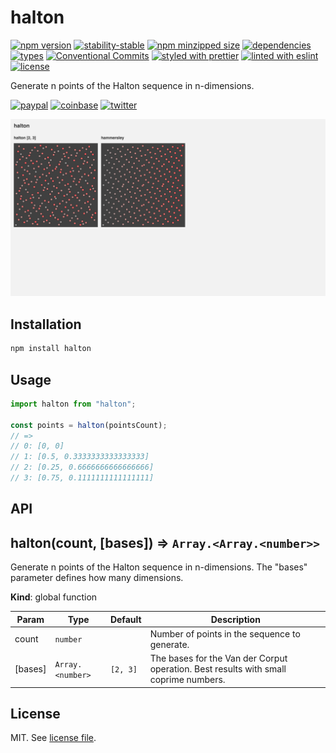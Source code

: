 # halton

[![npm version](https://img.shields.io/npm/v/halton)](https://www.npmjs.com/package/halton)
[![stability-stable](https://img.shields.io/badge/stability-stable-green.svg)](https://www.npmjs.com/package/halton)
[![npm minzipped size](https://img.shields.io/bundlephobia/minzip/halton)](https://bundlephobia.com/package/halton)
[![dependencies](https://img.shields.io/librariesio/release/npm/halton)](https://github.com/dmnsgn/halton/blob/main/package.json)
[![types](https://img.shields.io/npm/types/halton)](https://github.com/microsoft/TypeScript)
[![Conventional Commits](https://img.shields.io/badge/Conventional%20Commits-1.0.0-fa6673.svg)](https://conventionalcommits.org)
[![styled with prettier](https://img.shields.io/badge/styled_with-Prettier-f8bc45.svg?logo=prettier)](https://github.com/prettier/prettier)
[![linted with eslint](https://img.shields.io/badge/linted_with-ES_Lint-4B32C3.svg?logo=eslint)](https://github.com/eslint/eslint)
[![license](https://img.shields.io/github/license/dmnsgn/halton)](https://github.com/dmnsgn/halton/blob/main/LICENSE.md)

Generate n points of the Halton sequence in n-dimensions.

[![paypal](https://img.shields.io/badge/donate-paypal-informational?logo=paypal)](https://paypal.me/dmnsgn)
[![coinbase](https://img.shields.io/badge/donate-coinbase-informational?logo=coinbase)](https://commerce.coinbase.com/checkout/56cbdf28-e323-48d8-9c98-7019e72c97f3)
[![twitter](https://img.shields.io/twitter/follow/dmnsgn?style=social)](https://twitter.com/dmnsgn)

![](https://raw.githubusercontent.com/dmnsgn/halton/main/screenshot.png)

## Installation

```bash
npm install halton
```

## Usage

```js
import halton from "halton";

const points = halton(pointsCount);
// =>
// 0: [0, 0]
// 1: [0.5, 0.3333333333333333]
// 2: [0.25, 0.6666666666666666]
// 3: [0.75, 0.1111111111111111]
```

## API

<!-- api-start -->

<a name="halton"></a>

## halton(count, [bases]) ⇒ <code>Array.&lt;Array.&lt;number&gt;&gt;</code>

Generate n points of the Halton sequence in n-dimensions.
The "bases" parameter defines how many dimensions.

**Kind**: global function

| Param   | Type                              | Default             | Description                                                                          |
| ------- | --------------------------------- | ------------------- | ------------------------------------------------------------------------------------ |
| count   | <code>number</code>               |                     | Number of points in the sequence to generate.                                        |
| [bases] | <code>Array.&lt;number&gt;</code> | <code>[2, 3]</code> | The bases for the Van der Corput operation. Best results with small coprime numbers. |

<!-- api-end -->

## License

MIT. See [license file](https://github.com/dmnsgn/halton/blob/main/LICENSE.md).
